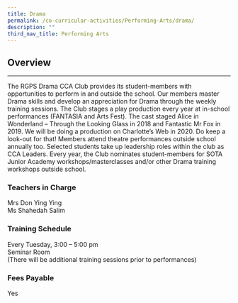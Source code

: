 ```yaml
---
title: Drama
permalink: /co-curricular-activities/Performing-Arts/drama/
description: ""
third_nav_title: Performing Arts
---
```

Overview
--------

  

---

The RGPS Drama CCA Club provides its student-members with opportunities to perform in and outside the school. Our members master Drama skills and develop an appreciation for Drama through the weekly training sessions. The Club stages a play production every year at in-school performances (FANTASIA and Arts Fest). The cast staged Alice in Wonderland – Through the Looking Glass in 2018 and Fantastic Mr Fox in 2019. We will be doing a production on Charlotte’s Web in 2020. Do keep a look-out for that! Members attend theatre performances outside school annually too. Selected students take up leadership roles within the club as CCA Leaders. Every year, the Club nominates student-members for SOTA Junior Academy workshops/masterclasses and/or other Drama training workshops outside school. 

  

### Teachers in Charge

Mrs Don Ying Ying  <br>
Ms Shahedah Salim

 

### Training Schedule
Every Tuesday, 3:00 – 5:00 pm <br>
Seminar Room <br>
(There will be additional training sessions prior to performances)

  

### Fees Payable

Yes